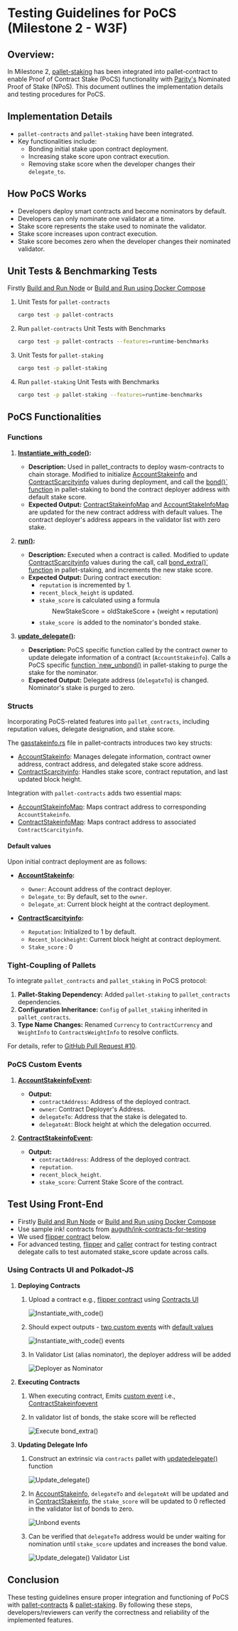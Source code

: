 # Testing Guidelines for PoCS (Milestone 2 - W3F)

## Overview:
In Milestone 2, [pallet-staking]() has been integrated into pallet-contract to enable Proof of Contract Stake (PoCS) functionality with [Parity's](https://parity.io) Nominated Proof of Stake (NPoS). This document outlines the implementation details and testing procedures for PoCS.

## Implementation Details
- `pallet-contracts` and `pallet-staking` have been integrated.
- Key functionalities include:
  - Bonding initial stake upon contract deployment.
  - Increasing stake score upon contract execution.
  - Removing stake score when the developer changes their `delegate_to`.

## How PoCS Works
- Developers deploy smart contracts and become nominators by default.
- Developers can only nominate one validator at a time.
- Stake score represents the stake used to nominate the validator.
- Stake score increases upon contract execution.
- Stake score becomes zero when the developer changes their nominated validator.

## Unit Tests & Benchmarking Tests

Firstly [Build and Run Node](/README.md#pocs-node-set-up) or [Build and Run using Docker Compose](/README.md#docker-compose)

1. Unit Tests for `pallet-contracts`

    ```bash
    cargo test -p pallet-contracts
    ```

2. Run `pallet-contracts` Unit Tests with Benchmarks

    ```bash
    cargo test -p pallet-contracts --features=runtime-benchmarks
    ```

3. Unit Tests for `pallet-staking`

    ```bash
    cargo test -p pallet-staking
    ```

4. Run `pallet-staking` Unit Tests with Benchmarks

    ```bash
    cargo test -p pallet-staking --features=runtime-benchmarks
    ```

## PoCS Functionalities

### Functions

1. **[Instantiate_with_code()]():**

   - **Description:** Used in pallet_contracts to deploy wasm-contracts to chain storage. Modified to initialize [AccountStakeinfo]() and [ContractScarcityinfo]() values during deployment, and call the [bond()` function]() in pallet-staking to bond the contract deployer address with default stake score.
   - **Expected Output:** [ContractStakeinfoMap]() and [AccountStakeInfoMap]() are updated for the new contract address with default values. The contract deployer's address appears in the validator list with zero stake.

2. **[run()]():**
   - **Description:** Executed when a contract is called. Modified to update [ContractScarcityinfo]() values during the call, call [bond_extra()` function]() in pallet-staking, and increments the new stake score. 
   - **Expected Output:** During contract execution:
     - `reputation` is incremented by 1.
     - `recent_block_height` is updated.
     - `stake_score` is calculated using a formula 
        $$\text{NewStakeScore} = \text{oldStakeScore} + ( \text{weight} \times \text{reputation})$$
     - `stake_score `is added to the nominator's bonded stake.
     
3. **[update_delegate()]():**
   - **Description:** PoCS specific function called by the contract owner to update delegate information of a contract (`AccountStakeinfo`). Calls a PoCS specific [function `new_unbond()]() in pallet-staking to purge the stake for the nominator.
   - **Expected Output:** Delegate address (`delegateTo`) is changed. Nominator's stake is purged to zero.

### Structs

Incorporating PoCS-related features into `pallet_contracts`, including reputation values, delegate designation, and stake score.

The [gasstakeinfo.rs](/pallets/contracts/src/gasstakeinfo.rs) file in pallet-contracts introduces two key structs:

- [AccountStakeinfo](): Manages delegate information, contract owner address, contract address, and delegated stake score address.
- [ContractScarcityinfo](): Handles stake score, contract reputation, and last updated block height.

Integration with `pallet-contracts` adds two essential maps:

- [AccountStakeinfoMap](): Maps contract address to corresponding `AccountStakeinfo`.
- [ContractStakeinfoMap](): Maps contract address to associated `ContractScarcityinfo`.

#### Default values 

Upon initial contract deployment are as follows:

   - **[AccountStakeinfo]():**
     - `Owner`: Account address of the contract deployer.
     - `Delegate_to`: By default, set to the `owner`.
     - `Delegate_at`: Current block height at the contract deployment.

   - **[ContractScarcityinfo]():**
     - `Reputation`: Initialized to 1 by default.
     - `Recent_blockheight`: Current block height at contract deployment.
     - `Stake_score` : 0

### Tight-Coupling of Pallets

To integrate `pallet_contracts` and `pallet_staking` in PoCS protocol:

1. **Pallet-Staking Dependency:** Added `pallet-staking` to `pallet_contracts` dependencies.
2. **Configuration Inheritance:** `Config` of `pallet_staking` inherited in `pallet_contracts`.
3. **Type Name Changes:** Renamed `Currency` to `ContractCurrency` and `WeightInfo` to `ContractsWeightInfo` to resolve conflicts.

For details, refer to [GitHub Pull Request #10](https://github.com/auguth/pocs/pull/10/commits/b19898ed7ea1d22027b5abbdae3d2681d96e0dd1).

### PoCS Custom Events

1. **[AccountStakeinfoEvent]():**
   - **Output:** 
     - `contractAddress`: Address of the deployed contract.
     - `owner`: Contract Deployer's Address.
     - `delegateTo`: Address that the stake is delegated to.
     - `delegateAt`: Block height at which the delegation occurred.

2. **[ContractStakeinfoEvent]():**
   - **Output:** 
     - `contractAddress`: Address of the deployed contract.
     - `reputation`.
     - `recent_block_height`.
     - `stake_score`: Current Stake Score of the contract.


## Test Using Front-End

- Firstly [Build and Run Node](/README.md#pocs-node-set-up) or [Build and Run using Docker Compose](/README.md#docker-compose)
- Use sample ink! contracts from [auguth/ink-contracts-for-testing](https://github.com/auguth/ink-contracts-for-testing) 
- We used [flipper contract](https://github.com/auguth/ink-contracts-for-testing/blob/main/flipper.contract) below. 
- For advanced testing, [flipper](https://github.com/auguth/ink-contracts-for-testing/blob/main/flipper.contract) and [caller](https://github.com/auguth/ink-contracts-for-testing/blob/main/caller.contract) contract for testing contract delegate calls to test automated stake_score update across calls.

### Using Contracts UI and Polkadot-JS

1. **Deploying Contracts**

    1. Upload a contract e.g., [flipper contract](https://github.com/auguth/ink-contracts-for-testing) using [Contracts UI](https://contracts-ui.substrate.io/)
    
        ![Instantiate_with_code()](/assets/gifs/instantiate_with_code().gif)

    2. Should expect outputs - [two custom events](#pocs-custom-events) with [default values](#default-values)
    
        ![Instantiate_with_code() events](/assets/gifs/instantiate_with_code()-events.gif)

    3. In Validator List (alias nominator), the deployer address will be added
    
        ![Deployer as Nominator](/assets/gifs/deployer_as_nominator.gif)

2. **Executing Contracts**

    1. When executing contract, Emits [custom event](#pocs-custom-events) i.e., [ContractStakeinfoevent]() 
    2. In validator list of bonds, the stake score will be reflected
    
        ![Execute bond_extra()](/assets/gifs/execute_bond_extra().gif)

3. **Updating Delegate Info**

    1. Construct an extrinsic via `contracts` pallet with [updatedelegate()]() function
  
        ![Update_delegate()](/assets/gifs/update_delegate().gif)
    
    2. In [AccountStakeinfo](), `delegateTo` and `delegateAt` will be updated and in [ContractStakeinfo](), the `stake_score` will be updated to 0 reflected in the validator list of bonds to zero. 
    
        ![Unbond events](/assets/gifs/unbond-events.gif)

    3. Can be verified that `delegateTo` address would be under waiting for nomination until `stake_score` updates and increases the bond value. 
    
        ![Update_delegate() Validator List](/assets/gifs/update_delegate()-validator-list.gif)

## Conclusion

These testing guidelines ensure proper integration and functioning of PoCS with [pallet-contracts]() & [pallet-staking](). By following these steps, developers/reviewers can verify the correctness and reliability of the implemented features.